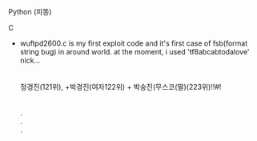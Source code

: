 Python (피똥)

C

- wuftpd2600.c is my first exploit code and it's first case of fsb(format string bug) in around world. at the moment, i used 'tf8abcabtodalove' nick...<br><br><br>
  정경진(121위), +박경진(여자122위) + 박숭진(무스코(딸)(223위)!!#!<br><br><br>
  .<br>
  .<br>
  .<br>
  
  
